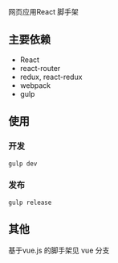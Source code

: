 网页应用React 脚手架

## 主要依赖

  * React
  * react-router
  * redux, react-redux
  * webpack
  * gulp

  
  
## 使用

### 开发
	
	gulp dev
	
	
### 发布

	gulp release


## 其他

基于vue.js 的脚手架见 vue 分支



